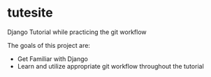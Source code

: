 # tutesite

Django Tutorial while practicing the git workflow

The goals of this project are:

-   Get Familiar with Django
-   Learn and utilize appropriate git workflow throughout the tutorial
